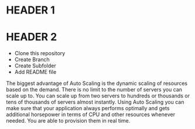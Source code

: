 # HEADER 1 #
# HEADER 2 #

* Clone this repository
* Create Branch
* Create Subfolder
* Add README file

<p>The biggest advantage of Auto Scaling is the dynamic scaling
of resources based on the demand. There is no limit to the number of servers
you can scale up to. You can scale up from two servers to hundreds or thousands
or tens of thousands of servers almost instantly. Using Auto Scaling you can
make sure that your application always performs optimally and gets additional
horsepower in terms of CPU and other resources whenever needed. You are able
to provision them in real time.</p>